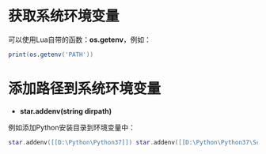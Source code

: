 # 获取系统环境变量
可以使用Lua自带的函数：**os.getenv**，例如：
```lua
print(os.getenv('PATH'))
```

# 添加路径到系统环境变量
- **star.addenv(string dirpath)**

例如添加Python安装目录到环境变量中：
```lua
star.addenv([[D:\Python\Python37]]) star.addenv([[D:\Python\Python37\Scripts]])
```
